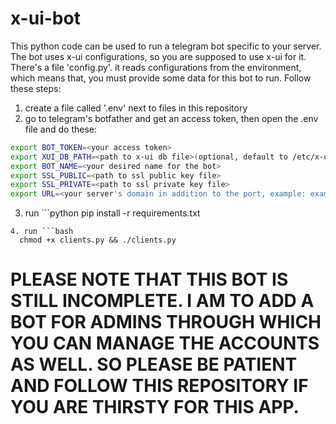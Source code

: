 # x-ui-bot

This python code can be used to run a telegram bot specific to your server. The bot uses x-ui configurations, so you are supposed to use x-ui for it.
There's a file 'config.py'. it reads configurations from the environment, which means that, you must provide some data for this bot to run. Follow these steps:
1. create a file called '.env' next to files in this repository
2. go to telegram's botfather and get an access token, then open the .env file and do these:
```bash
export BOT_TOKEN=<your access token>
export XUI_DB_PATH=<path to x-ui db file>(optional, default to /etc/x-ui/x-ui.db)
export BOT_NAME=<your desired name for the bot>
export SSL_PUBLIC=<path to ssl public key file>
export SSL_PRIVATE=<path to ssl private key file>
export URL=<your server's domain in addition to the port, example: example.tld:port>
```
3. run ```python
  pip install -r requirements.txt
```
4. run ```bash
  chmod +x clients.py && ./clients.py
```

# PLEASE NOTE THAT THIS BOT IS STILL INCOMPLETE. I AM TO ADD A BOT FOR ADMINS THROUGH WHICH YOU CAN MANAGE THE ACCOUNTS AS WELL. SO PLEASE BE PATIENT AND FOLLOW THIS REPOSITORY IF YOU ARE THIRSTY FOR THIS APP.
